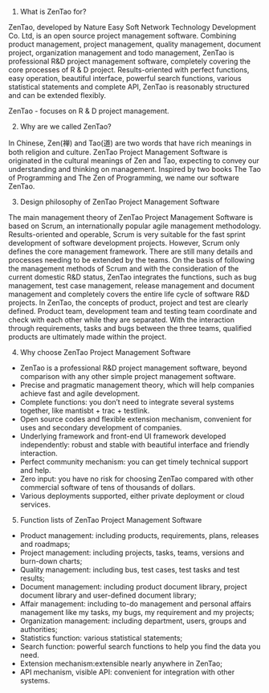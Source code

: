 1. What is ZenTao for?

ZenTao, developed by Nature Easy Soft Network Technology Development Co. Ltd, is an open source project management software. Combining product management, project management, quality management, document project, organization management and todo management, ZenTao is professional R&D project management software, completely covering the core processes of R & D project. Results-oriented with perfect functions, easy operation, beautiful interface, powerful search functions, various statistical statements and complete API, ZenTao is reasonably structured and can be extended flexibly.

ZenTao - focuses on R & D project management.

2. Why are we called ZenTao?

In Chinese, Zen(禅) and Tao(道) are two words that have rich meanings in both religion and culture. ZenTao Project Management Software is originated in the cultural meanings of Zen and Tao, expecting to convey our understanding and thinking on management. Inspired by two books The Tao of Programming and The Zen of Programming, we name our software ZenTao.

3. Design philosophy of ZenTao Project Management Software

The main management theory of ZenTao Project Management Software is based on Scrum, an internationally popular agile management methodology. Results-oriented and operable, Scrum is very suitable for the fast sprint development of software development projects. However, Scrum only defines the core management framework. There are still many details and processes needing to be extended by the teams. On the basis of following the management methods of Scrum and with the consideration of the current domestic R&D status, ZenTao integrates the functions, such as bug management, test case management, release management and document management and completely covers the entire life cycle of software R&D projects. In ZenTao, the concepts of product, project and test are clearly defined. Product team, development team and testing team coordinate and check with each other while they are separated. With the interaction through requirements, tasks and bugs between the three teams, qualified products are ultimately made within the project.

4. Why choose ZenTao Project Management Software

* ZenTao is a professional R&D project management software, beyond comparison with any other simple project management software.
* Precise and pragmatic management theory, which will help companies achieve fast and agile development.
* Complete functions: you don’t need to integrate several systems together, like mantisbt + trac + testlink.
* Open source codes and flexible extension mechanism, convenient for uses and secondary development of companies.
* Underlying framework and front-end UI framework developed independently: robust and stable with beautiful interface and friendly interaction.
* Perfect community mechanism:  you can get timely technical support and help.
* Zero input: you have no risk for choosing ZenTao compared with other commercial software of tens of thousands of dollars.
* Various deployments supported, either private deployment or cloud services.

5. Function lists of ZenTao Project Management Software

* Product management: including products, requirements, plans, releases and roadmaps;
* Project management: including projects, tasks, teams, versions and burn-down charts;
* Quality management: including bus, test cases, test tasks and test results;
* Document management: including product document library, project document library and user-defined document library;
* Affair management: including to-do management and personal affairs management like my tasks, my bugs, my requirement and my projects;
* Organization management: including department, users, groups and authorities;
* Statistics function: various statistical statements;
* Search function: powerful search functions to help you find the data you need.
* Extension mechanism:extensible nearly anywhere in ZenTao;
* API mechanism, visible API: convenient for integration with other systems.
